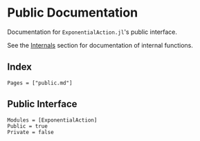 # Public Documentation

Documentation for `ExponentialAction.jl`'s public interface.

See the [Internals](@ref) section for documentation of internal functions.

## Index

```@index
Pages = ["public.md"]
```

## Public Interface

```@autodocs
Modules = [ExponentialAction]
Public = true
Private = false
```
